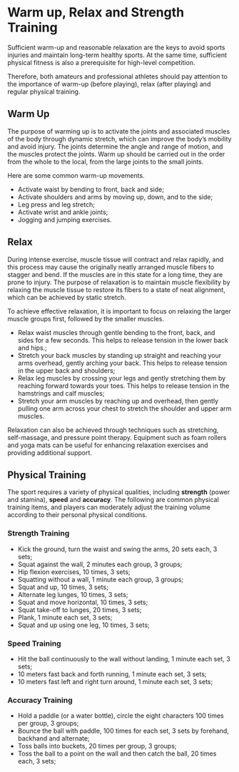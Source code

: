 # Warm up, Relax and Strength Training

Sufficient warm-up and reasonable relaxation are the keys to avoid sports injuries and maintain long-term healthy sports. At the same time, sufficient physical fitness is also a prerequisite for high-level competition.

Therefore, both amateurs and professional athletes should pay attention to the importance of warm-up (before playing), relax (after playing) and regular physical training.

## Warm Up

The purpose of warming up is to activate the joints and associated muscles of the body through dynamic stretch, which can improve the body’s mobility and avoid injury. The joints determine the angle and range of motion, and the muscles protect the joints. Warm up should be carried out in the order from the whole to the local, from the large joints to the small joints.

Here are some common warm-up movements.

* Activate waist by bending to front, back and side;
* Activate shoulders and arms by moving up, down, and to the side;
* Leg press and leg stretch;
* Activate wrist and ankle joints;
* Jogging and jumping exercises.

## Relax

During intense exercise, muscle tissue will contract and relax rapidly, and this process may cause the originally neatly arranged muscle fibers to stagger and bend. If the muscles are in this state for a long time, they are prone to injury. The purpose of relaxation is to maintain muscle flexibility by relaxing the muscle tissue to restore its fibers to a state of neat alignment, which can be achieved by static stretch.

To achieve effective relaxation, it is important to focus on relaxing the larger muscle groups first, followed by the smaller muscles.

* Relax waist muscles through gentle bending to the front, back, and sides for a few seconds. This helps to release tension in the lower back and hips.;
* Stretch your back muscles by standing up straight and reaching your arms overhead, gently arching your back. This helps to release tension in the upper back and shoulders;
* Relax leg muscles by crossing your legs and gently stretching them by reaching forward towards your toes. This helps to release tension in the hamstrings and calf muscles;
* Stretch your arm muscles by reaching up and overhead, then gently pulling one arm across your chest to stretch the shoulder and upper arm muscles.

Relaxation can also be achieved through techniques such as stretching, self-massage, and pressure point therapy. Equipment such as foam rollers and yoga mats can be useful for enhancing relaxation exercises and providing additional support.

## Physical Training

The sport requires a variety of physical qualities, including **strength** (power and stamina), **speed** and **accuracy**. The following are common physical training items, and players can moderately adjust the training volume according to their personal physical conditions.

### Strength Training

* Kick the ground, turn the waist and swing the arms, 20 sets each, 3 sets;
* Squat against the wall, 2 minutes each group, 3 groups;
* Hip flexion exercises, 10 times, 3 sets;
* Squatting without a wall, 1 minute each group, 3 groups;
* Squat and up, 10 times, 3 sets;
* Alternate leg lunges, 10 times, 3 sets;
* Squat and move horizontal, 10 times, 3 sets;
* Squat take-off to lunges, 20 times, 3 sets;
* Plank, 1 minute each set, 3 sets;
* Squat and up using one leg, 10 times, 3 sets;

### Speed Training

* Hit the ball continuously to the wall without landing, 1 minute each set, 3 sets;
* 10 meters fast back and forth running, 1 minute each set, 3 sets;
* 10 meters fast left and right turn around, 1 minute each set, 3 sets;

### Accuracy Training

* Hold a paddle (or a water bottle), circle the eight characters 100 times per group, 3 groups;
* Bounce the ball with paddle, 100 times for each set, 3 sets by forehand, backhand and alternate;
* Toss balls into buckets, 20 times per group, 3 groups;
* Toss the ball to a point on the wall and then catch the ball, 20 times each, 3 sets;
